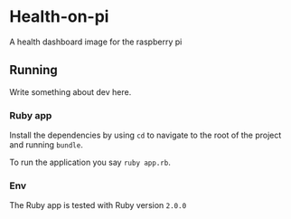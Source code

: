 # Health-on-pi
A health dashboard image for the raspberry pi


## Running

Write something about dev here.

### Ruby app

Install the dependencies by using `cd` to navigate to the root of the project and running `bundle`.

To run the application you say `ruby app.rb`.


### Env

The Ruby app is tested with Ruby version `2.0.0`